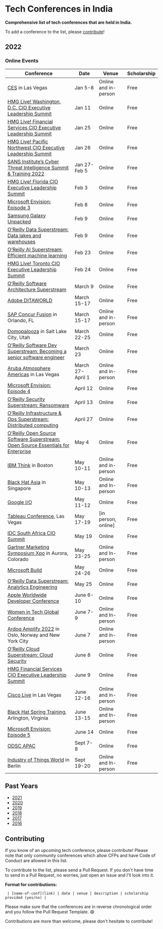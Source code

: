 # Tech Conferences in India

**Comprehensive list of tech conferences that are held in India.**

To add a conference to the list, please [contribute](#contributing)!

## 2022

### **Online Events**

| Conference | Date | Venue | Scholarship |
|--------------------|--------------|------------|-----------|
|[CES](https://www.ces.tech/) in Las Vegas|Jan 5-8|Online and in-person| Free |
|[HMG Live! Washington, D.C. CIO Executive Leadership Summit](https://hmgstrategy.com/events/upcoming-summits/2022/01/11/default-calendar/2021-washington-d.c.-cio-executive-leadership-summit) | Jan 11|Online| Free |
|[HMG Live! Financial Services CIO Executive Leadership Summit](https://hmgstrategy.com/events/upcoming-summits/2022/01/25/default-calendar/2021-financial-services-cio-executive-leadership-summit-2)| Jan 25|Online| Free |
|[HMG Live! Pacific Northwest CIO Executive Leadership Summit](https://hmgstrategy.com/events/upcoming-summits/2022/01/26/default-calendar/2021-pacific-northwest-cio-executive-leadership-summit-2)| Jan 26|Online| Free |
|[SANS Institute’s Cyber Threat Intelligence Summit & Training 2022](https://www.sans.org/cyber-security-training-events/cyber-threat-intelligence-summit-2022-live-online/?msc=summit-home)| Jan 27-Feb 5|Online| Free |
|[HMG Live! Florida CIO Executive Leadership Summit](https://hmgstrategy.com/events/upcoming-summits/2022/02/03/default-calendar/2021-florida-cio-executive-leadership-summit-2)| Feb 3 |Online| Free |
|[Microsoft Envision: Episode 3](https://envision.microsoft.com/home) | Feb 8 |Online| Free |
|[Samsung Galaxy Unpacked](https://news.samsung.com/global/invitation-galaxy-unpacked-2022-the-new-epic-standard-of-smartphone-experiences) | Feb 9 |Online| Free |
|[O’Reilly Data Superstream: Data lakes and warehouses](https://www.oreilly.com/live-events/data-superstream-data-lakes-and-warehouses/0636920064962/0636920064960/)| Feb 9 |Online| Free |
|[O’Reilly AI Superstream: Efficient machine learning](https://www.oreilly.com/live-events/ai-superstream-efficient-machine-learning/0636920064951/0636920064950/)| Feb 23|Online| Free |
|[HMG Live! Toronto CIO Executive Leadership Summit](https://hmgstrategy.com/events/upcoming-summits/2022/02/24/default-calendar/2021-toronto-cio-executive-leadership-summit)| Feb 24|Online| Free |
|[O’Reilly Software Architecture Superstream](https://www.oreilly.com/live-events/software-architecture-superstream-domain-driven-design-and-event-driven-architecture/0636920064974/0636920064973/)| March 9 |Online| Free |
|[Adobe DITAWORLD](https://2022-adobe-dita-world.meetus.adobeevents.com/) | March 15-17 |Online| Free |
|[SAP Concur Fusion](https://fusion.concur.com/) in Orlando, FL | March 15-17 |Online and in-person| Free |
|[Domopalooza](https://www.domo.com/domopalooza) in Salt Lake City, Utah| March 22-25 |Online| Free |
|[O’Reilly Software Dev Superstream: Becoming a senior software engineer](https://www.oreilly.com/live-events/software-development-superstream-becoming-a-senior-software-engineer/0636920068510/0636920068509/)| March 23|Online| Free |
|[Aruba Atmosphere Americas](https://www.arubanetworks.com/atmosphere/ams/) in Las Vegas| March 27-April 1|Online and in-person| Free |
|[Microsoft Envision: Episode 4](https://envision.microsoft.com/home) | April 12|Online| Free |
|[O’Reilly Security Superstream: Ransomware](https://www.oreilly.com/live-events/security-superstream-ransomware/0636920068513/0636920068512/)| April 13|Online| Free |
|[O’Reilly Infrastructure & Ops Superstream: Distributed computing](https://www.oreilly.com/live-events/infrastructure-ops-superstream-distributed-computing/0636920066204/0636920066203/)| April 27|Online| Free |
|[O’Reilly Open Source Software Superstream: Open Source Essentials for Enterprise](https://www.oreilly.com/live-events/open-source-software-superstream-open-source-essentials-for-enterprise/0636920066252/0636920066251/)| May 4 |Online| Free |
|[IBM Think](https://www.ibm.com/events/think/) in Boston | May 10-11 |Online and in-person| Free |
|[Black Hat Asia](https://www.blackhat.com/upcoming.html) in Singapore| May 10-13 |Online and In-person | Free |
|[Google I/O](https://io.google/2022/)| May 11-12 |Online| Free |
|[Tableau Conference](https://www.tableau.com/events/conference), Las Vegas | May 17-19 |[in person, online] | Free |
|[IDC South Africa CIO Summit](https://www.idc.com/mea/events/69266-idc-south-africa-cio-summit-2022) | May 19|Online| Free |
|[Gartner Marketing Symposium Xpo](https://www.gartner.com/en/conferences/na/marketing-symposium-us) in Aurora, Colorado| May 23-25 |Online and In-person | Free |
|[Microsoft Build](https://mybuild.microsoft.com/home)| May 24-26 |Online| Free |
|[O’Reilly Data Superstream: Analytics Engineering](https://www.oreilly.com/live-events/data-superstream-analytics-engineering/0636920064965/0636920064964/)| May 25|Online| Free |
|[Apple Worldwide Developer Conference](https://developer.apple.com/wwdc22/)| June 6-10 |Online| Free |
|[Women in Tech Global Conference](https://www.womentech.net/women-tech-conference) | June 7-9| Online and In-person| Free |
|[Ardoq Amplify 2022](https://content.ardoq.com/events/amplify-2022#section--agenda) in Oslo, Norway and New York City| June 7|Online and in-person| Free |
|[O’Reilly Cloud Superstream: Cloud Security](https://www.oreilly.com/live-events/cloud-superstream-cloud-security/0636920068516/0636920068515/)| June 8|Online| Free |
|[HMG Financial Services CIO Executive Leadership Summit](https://hmgstrategy.com/events/cio-summits/2022/06/09/default-calendar/2022-financial-services-cio-executive-leadership-summit) | June 9|Online| Free |
|[Cisco Live](https://www.ciscolive.com/us.html) in Las Vegas | June 12-16|Online and in-person| Free |
|[Black Hat Spring Training](https://www.blackhat.com/tr-22/training/schedule/index.html), Arlington, Virginia| June 13-15|Online and In-person | Free |
|[Microsoft Envision: Episode 5](https://envision.microsoft.com/home) | June 14 |Online| Free |
|[ODSC APAC](https://odsc.com/apac/)| Sept 7-8|Online| Free |
|[Industry of Things World](https://www.industryofthingsworld.com/) in Berlin | Sept 19-20|Online and In-person | Free |



## Past Years
- [2021](year-pages/2021.md)
- [2020](year-pages/2020.md)
- [2019](year-pages/2019.md)
- [2018](year-pages/2018.md)
- [2017](year-pages/2017.md)
- [2016](year-pages/2016.md)

## Contributing

If you know of an upcoming tech conference, please contribute! Please note that only community conferences which allow CFPs and have Code of Conduct are allowed in this list.

To contribute to the list, please send a Pull Request. If you don't have time to send in a Pull Request, no worries, just open an issue and I'll look into it.

**Format for contributions:**

` | [name-of-conf](link) | date | venue | description | scholarship provided (yes/no) |`

Please make sure that the conferences are in reverse chronological order and you follow the Pull Request Template. :smile:

Contributions are more than welcome, please don't hesitate to contribute!
